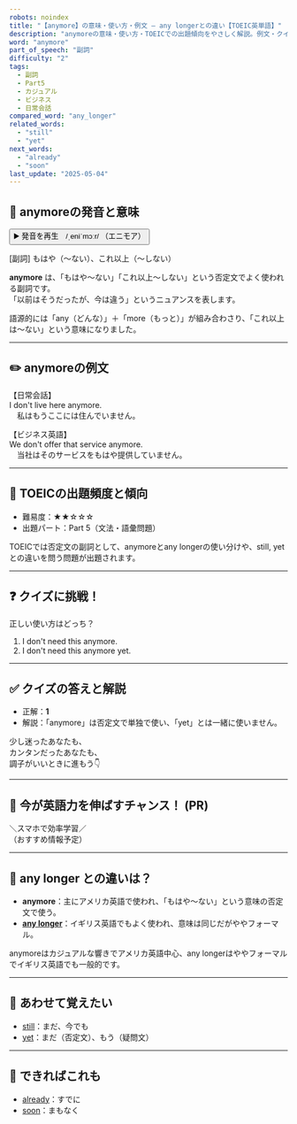 ```yaml
---
robots: noindex
title: "【anymore】の意味・使い方・例文 ― any longerとの違い【TOEIC英単語】"
description: "anymoreの意味・使い方・TOEICでの出題傾向をやさしく解説。例文・クイズ付きでany longerとの違いもわかりやすく学べます。"
word: "anymore"
part_of_speech: "副詞"
difficulty: "2"
tags:
  - 副詞
  - Part5
  - カジュアル
  - ビジネス
  - 日常会話
compared_word: "any_longer"
related_words:
  - "still"
  - "yet"
next_words:
  - "already"
  - "soon"
last_update: "2025-05-04"
---
```


## 🔰 anymoreの発音と意味

<button class="play-audio" onclick="playTTS('anymore')">
  <span class="play-audio-main">
    ▶️ 発音を再生　/ˌeniˈmɔːr/
  </span>
  <span class="play-audio-sub">
    （エニモア）
  </span>
</button>

[副詞] もはや（～ない）、これ以上（～しない）

**anymore** は、「もはや～ない」「これ以上～しない」という否定文でよく使われる副詞です。  
「以前はそうだったが、今は違う」というニュアンスを表します。

語源的には「any（どんな）」＋「more（もっと）」が組み合わさり、「これ以上は～ない」という意味になりました。

---

## ✏️ anymoreの例文

【日常会話】  
I don't live here anymore.  
　私はもうここには住んでいません。

【ビジネス英語】  
We don't offer that service anymore.  
　当社はそのサービスをもはや提供していません。

---

## 🎯 TOEICの出題頻度と傾向

- 難易度：★★☆☆☆
- 出題パート：Part 5（文法・語彙問題）

TOEICでは否定文の副詞として、anymoreとany longerの使い分けや、still, yetとの違いを問う問題が出題されます。

---

## ❓ クイズに挑戦！

正しい使い方はどっち？

1. I don't need this anymore.  
2. I don't need this anymore yet.

---

## ✅ クイズの答えと解説

- 正解：**1**
- 解説：「anymore」は否定文で単独で使い、「yet」とは一緒に使いません。

少し迷ったあなたも、  
カンタンだったあなたも、  
調子がいいときに進もう👇️

---

## 🚀 今が英語力を伸ばすチャンス！ (PR)

<div class="info-center">
＼スマホで効率学習／<br>  
（おすすめ情報予定）
</div>

---

## 🤔  any longer との違いは？

- **anymore**：主にアメリカ英語で使われ、「もはや～ない」という意味の否定文で使う。
- **[any longer](/word/any_longer)**：イギリス英語でもよく使われ、意味は同じだがややフォーマル。

anymoreはカジュアルな響きでアメリカ英語中心、any longerはややフォーマルでイギリス英語でも一般的です。

---

## 🧩 あわせて覚えたい

- [still](/word/still)：まだ、今でも
- [yet](/word/yet)：まだ（否定文）、もう（疑問文）

---

## 📖 できればこれも

- [already](/word/already)：すでに
- [soon](/word/soon)：まもなく

<!-- cvid: aid19_bid05 -->
